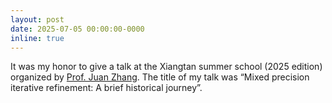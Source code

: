 ```yaml
---
layout: post
date: 2025-07-05 00:00:00-0000
inline: true
---
```

It was my honor to give a talk at the Xiangtan summer school (2025 edition)
organized by [Prof. Juan Zhang](https://scholar.google.com/citations?user=I1PBmRMAAAAJ&hl=fr&oi=sra).
The title of my talk was “Mixed precision iterative refinement: A brief 
historical journey”.
